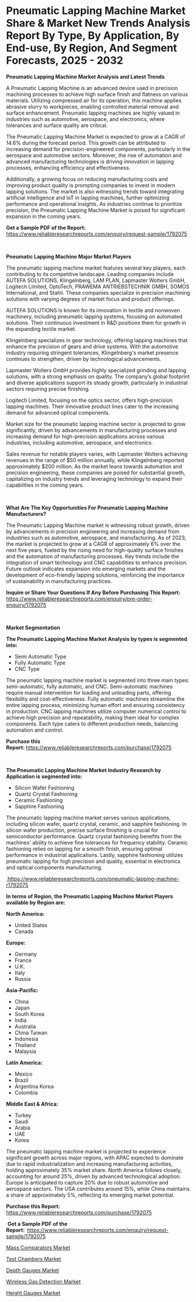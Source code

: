 <p><h1>Pneumatic Lapping Machine Market Share & Market New Trends Analysis Report By Type, By Application, By End-use, By Region, And Segment Forecasts, 2025 - 2032</h1></p><p><strong>Pneumatic Lapping Machine Market Analysis and Latest Trends</strong></p>
<p><p>A Pneumatic Lapping Machine is an advanced device used in precision machining processes to achieve high surface finish and flatness on various materials. Utilizing compressed air for its operation, this machine applies abrasive slurry to workpieces, enabling controlled material removal and surface enhancement. Pneumatic lapping machines are highly valued in industries such as automotive, aerospace, and electronics, where tolerances and surface quality are critical.</p><p>The Pneumatic Lapping Machine Market is expected to grow at a CAGR of 14.6% during the forecast period. This growth can be attributed to increasing demand for precision-engineered components, particularly in the aerospace and automotive sectors. Moreover, the rise of automation and advanced manufacturing technologies is driving innovation in lapping processes, enhancing efficiency and effectiveness. </p><p>Additionally, a growing focus on reducing manufacturing costs and improving product quality is prompting companies to invest in modern lapping solutions. The market is also witnessing trends toward integrating artificial intelligence and IoT in lapping machines, further optimizing performance and operational insights. As industries continue to prioritize precision, the Pneumatic Lapping Machine Market is poised for significant expansion in the coming years.</p></p>
<p><strong>Get a Sample PDF of the Report:&nbsp;</strong> <a href="https://www.reliableresearchreports.com/enquiry/request-sample/1792075?utm_campaign=8&utm_medium=2&utm_source=Github&utm_content=ia&utm_term=20022025&utm_id=pneumatic-lapping-machine">https://www.reliableresearchreports.com/enquiry/request-sample/1792075</a></p>
<p>&nbsp;</p>
<p><strong>Pneumatic Lapping Machine Major Market Players</strong></p>
<p><p>The pneumatic lapping machine market features several key players, each contributing to its competitive landscape. Leading companies include AUTEFA SOLUTIONS, Klingelnberg, LAM PLAN, Lapmaster Wolters GmbH, Logitech Limited, OptoTech, PRAWEMA ANTRIEBSTECHNIK GMBH, SOMOS International, and Stahli. These companies specialize in precision machining solutions with varying degrees of market focus and product offerings.</p><p>AUTEFA SOLUTIONS is known for its innovation in textile and nonwoven machinery, including pneumatic lapping systems, focusing on automated solutions. Their continuous investment in R&D positions them for growth in the expanding textile market.</p><p>Klingelnberg specializes in gear technology, offering lapping machines that enhance the precision of gears and drive systems. With the automotive industry requiring stringent tolerances, Klingelnberg's market presence continues to strengthen, driven by technological advancements.</p><p>Lapmaster Wolters GmbH provides highly specialized grinding and lapping solutions, with a strong emphasis on quality. The company’s global footprint and diverse applications support its steady growth, particularly in industrial sectors requiring precise finishing.</p><p>Logitech Limited, focusing on the optics sector, offers high-precision lapping machines. Their innovative product lines cater to the increasing demand for advanced optical components.</p><p>Market size for the pneumatic lapping machine sector is projected to grow significantly, driven by advancements in manufacturing processes and increasing demand for high-precision applications across various industries, including automotive, aerospace, and electronics.</p><p>Sales revenue for notable players varies, with Lapmaster Wolters achieving revenues in the range of $50 million annually, while Klingelnberg reported approximately $200 million. As the market leans towards automation and precision engineering, these companies are poised for substantial growth, capitalizing on industry trends and leveraging technology to expand their capabilities in the coming years.</p></p>
<p>&nbsp;</p>
<p><strong>What Are The Key Opportunities For Pneumatic Lapping Machine Manufacturers?</strong></p>
<p><p>The Pneumatic Lapping Machine market is witnessing robust growth, driven by advancements in precision engineering and increasing demand from industries such as automotive, aerospace, and manufacturing. As of 2023, the market is projected to grow at a CAGR of approximately 6% over the next five years, fueled by the rising need for high-quality surface finishes and the automation of manufacturing processes. Key trends include the integration of smart technology and CNC capabilities to enhance precision. Future outlook indicates expansion into emerging markets and the development of eco-friendly lapping solutions, reinforcing the importance of sustainability in manufacturing practices.</p></p>
<p><strong>Inquire or Share Your Questions If Any Before Purchasing This Report:</strong> <a href="https://www.reliableresearchreports.com/enquiry/pre-order-enquiry/1792075?utm_campaign=8&utm_medium=2&utm_source=Github&utm_content=ia&utm_term=20022025&utm_id=pneumatic-lapping-machine">https://www.reliableresearchreports.com/enquiry/pre-order-enquiry/1792075</a></p>
<p>&nbsp;</p>
<p><strong>Market Segmentation</strong></p>
<p><strong>The Pneumatic Lapping Machine Market Analysis by types is segmented into:</strong></p>
<p><ul><li>Semi Automatic Type</li><li>Fully Automatic Type</li><li>CNC Type</li></ul></p>
<p><p>The pneumatic lapping machine market is segmented into three main types: semi-automatic, fully automatic, and CNC. Semi-automatic machines require manual intervention for loading and unloading parts, offering flexibility and cost-effectiveness. Fully automatic machines streamline the entire lapping process, minimizing human effort and ensuring consistency in production. CNC lapping machines utilize computer numerical control to achieve high precision and repeatability, making them ideal for complex components. Each type caters to different production needs, balancing automation and control.</p></p>
<p><strong>Purchase this Report:&nbsp;</strong><a href="https://www.reliableresearchreports.com/purchase/1792075?utm_campaign=8&utm_medium=2&utm_source=Github&utm_content=ia&utm_term=20022025&utm_id=pneumatic-lapping-machine">https://www.reliableresearchreports.com/purchase/1792075</a></p>
<p>&nbsp;</p>
<p><strong>The Pneumatic Lapping Machine Market Industry Research by Application is segmented into:</strong></p>
<p><ul><li>Silicon Wafer Fashioning</li><li>Quartz Crystal Fashioning</li><li>Ceramic Fashioning</li><li>Sapphire Fashioning</li></ul></p>
<p><p>The pneumatic lapping machine market serves various applications, including silicon wafer, quartz crystal, ceramic, and sapphire fashioning. In silicon wafer production, precise surface finishing is crucial for semiconductor performance. Quartz crystal fashioning benefits from the machines' ability to achieve fine tolerances for frequency stability. Ceramic fashioning relies on lapping for a smooth finish, ensuring optimal performance in industrial applications. Lastly, sapphire fashioning utilizes pneumatic lapping for high precision and quality, essential in electronics and optical components manufacturing.</p></p>
<p><a href="https://www.reliableresearchreports.com/pneumatic-lapping-machine-r1792075?utm_campaign=8&utm_medium=2&utm_source=Github&utm_content=ia&utm_term=20022025&utm_id=pneumatic-lapping-machine">&nbsp;https://www.reliableresearchreports.com/pneumatic-lapping-machine-r1792075</a></p>
<p><strong>In terms of Region, the Pneumatic Lapping Machine Market Players available by Region are:</strong></p>
<p>
    <p> <strong> North America: </strong>
        <ul>
            <li>United States</li>
            <li>Canada</li>
        </ul>
        </p> 
    <p> <strong> Europe: </strong>
        <ul>
            <li>Germany</li>
            <li>France</li>
            <li>U.K.</li>
            <li>Italy</li>
            <li>Russia</li>
        </ul>
        </p> 
    <p> <strong> Asia-Pacific: </strong>
        <ul>
            <li>China</li>
            <li>Japan</li>
            <li>South Korea</li>
            <li>India</li>
            <li>Australia</li>
            <li>China Taiwan</li>
            <li>Indonesia</li>
            <li>Thailand</li>
            <li>Malaysia</li>
        </ul>
        </p> 
    <p> <strong> Latin America: </strong>
        <ul>
            <li>Mexico</li>
            <li>Brazil</li>
            <li>Argentina Korea</li>
            <li>Colombia</li>
        </ul>
        </p> 
    <p> <strong> Middle East & Africa: </strong>
        <ul>
            <li>Turkey</li>
            <li>Saudi</li>
            <li>Arabia</li>
            <li>UAE</li>
            <li>Korea</li>
        </ul>
    </p>
    </p>
<p><p>The pneumatic lapping machine market is projected to experience significant growth across major regions, with APAC expected to dominate due to rapid industrialization and increasing manufacturing activities, holding approximately 35% market share. North America follows closely, accounting for around 25%, driven by advanced technological adoption. Europe is anticipated to capture 20% due to robust automotive and aerospace sectors. The USA contributes around 15%, while China maintains a share of approximately 5%, reflecting its emerging market potential.</p></p>
<p><strong>Purchase this Report: </strong><a href="https://www.reliableresearchreports.com/purchase/1792075?utm_campaign=8&utm_medium=2&utm_source=Github&utm_content=ia&utm_term=20022025&utm_id=pneumatic-lapping-machine">https://www.reliableresearchreports.com/purchase/1792075</a></p>
<p>&nbsp;<strong>Get a Sample PDF of the Report:&nbsp;&nbsp;</strong><a href="https://www.reliableresearchreports.com/enquiry/request-sample/1792075?utm_campaign=8&utm_medium=2&utm_source=Github&utm_content=ia&utm_term=20022025&utm_id=pneumatic-lapping-machine">https://www.reliableresearchreports.com/enquiry/request-sample/1792075</a></p>
<p><strong></strong></p>
<p><p><a href="https://github.com/kaqiewan/Market-Research-Report-List-1/blob/main/mass-comparators-market.md?utm_campaign=8&utm_medium=2&utm_source=Github&utm_content=ia&utm_term=20022025&utm_id=pneumatic-lapping-machine">Mass Comparators Market</a></p><p><a href="https://github.com/dingharhouma/Market-Research-Report-List-1/blob/main/test-chambers-market.md?utm_campaign=8&utm_medium=2&utm_source=Github&utm_content=ia&utm_term=20022025&utm_id=pneumatic-lapping-machine">Test Chambers Market</a></p><p><a href="https://github.com/verikaahova/Market-Research-Report-List-1/blob/main/depth-gauges-market.md?utm_campaign=8&utm_medium=2&utm_source=Github&utm_content=ia&utm_term=20022025&utm_id=pneumatic-lapping-machine">Depth Gauges Market</a></p><p><a href="https://github.com/taxyevgwlle/Market-Research-Report-List-1/blob/main/wireless-gas-detection-market.md?utm_campaign=8&utm_medium=2&utm_source=Github&utm_content=ia&utm_term=20022025&utm_id=pneumatic-lapping-machine">Wireless Gas Detection Market</a></p><p><a href="https://github.com/ezahdyre/Market-Research-Report-List-1/blob/main/height-gauges-market.md?utm_campaign=8&utm_medium=2&utm_source=Github&utm_content=ia&utm_term=20022025&utm_id=pneumatic-lapping-machine">Height Gauges Market</a></p></p>